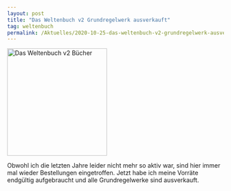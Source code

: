 ```yaml
---
layout: post
title: "Das Weltenbuch v2 Grundregelwerk ausverkauft"
tag: weltenbuch
permalink: /Aktuelles/2020-10-25-das-weltenbuch-v2-grundregelwerk-ausverkauft
---
```


<p><img alt="Das Weltenbuch v2 Bücher" class="floatleft" height="250" src="/www/weltenbuch/gallery/diverses/DasWeltenbuchv2Buecher.jpg" width="232"/></p>
<p>Obwohl ich die letzten Jahre leider nicht mehr so aktiv war, sind hier immer mal wieder Bestellungen eingetroffen. Jetzt habe ich meine Vorr&auml;te endg&uuml;ltig aufgebraucht und alle Grundregelwerke sind ausverkauft.</p>

